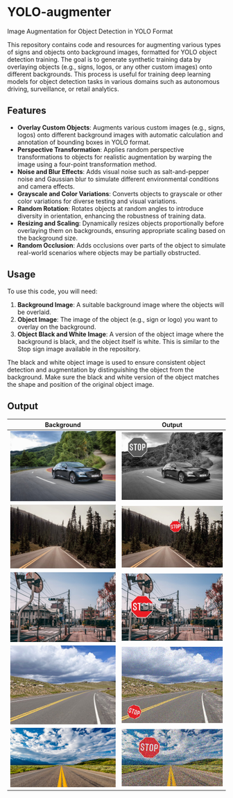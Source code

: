 # YOLO-augmenter
Image Augmentation for Object Detection in YOLO Format


This repository contains code and resources for augmenting various types of signs and objects onto background images, formatted for YOLO object detection training. The goal is to generate synthetic training data by overlaying objects (e.g., signs, logos, or any other custom images) onto different backgrounds. This process is useful for training deep learning models for object detection tasks in various domains such as autonomous driving, surveillance, or retail analytics.

## Features
- **Overlay Custom Objects**: Augments various custom images (e.g., signs, logos) onto different background images with automatic calculation and annotation of bounding boxes in YOLO format.
- **Perspective Transformation**: Applies random perspective transformations to objects for realistic augmentation by warping the image using a four-point transformation method.
- **Noise and Blur Effects**: Adds visual noise such as salt-and-pepper noise and Gaussian blur to simulate different environmental conditions and camera effects.
- **Grayscale and Color Variations**: Converts objects to grayscale or other color variations for diverse testing and visual variations.
- **Random Rotation**: Rotates objects at random angles to introduce diversity in orientation, enhancing the robustness of training data.
- **Resizing and Scaling**: Dynamically resizes objects proportionally before overlaying them on backgrounds, ensuring appropriate scaling based on the background size.
- **Random Occlusion**: Adds occlusions over parts of the object to simulate real-world scenarios where objects may be partially obstructed.

## Usage
To use this code, you will need:
1. **Background Image**: A suitable background image where the objects will be overlaid.
2. **Object Image**: The image of the object (e.g., sign or logo) you want to overlay on the background.
3. **Object Black and White Image**: A version of the object image where the background is black, and the object itself is white. This is similar to the Stop sign image available in the repository.

The black and white object image is used to ensure consistent object detection and augmentation by distinguishing the object from the background. Make sure the black and white version of the object matches the shape and position of the original object image.

## Output

| Background | Output |
| -------- | -------- |
| <img src="Demo/bg0.jpg" width="300"/> | <img src="Demo/aug0.jpg" width="300"/> |
| <img src="Demo/bg1.jpg" width="300"/> | <img src="Demo/aug1.jpg" width="300"/> |
| <img src="Demo/bg2.jpg" width="300"/> | <img src="Demo/aug2.jpg" width="300"/> |
| <img src="Demo/bg3.jpg" width="300"/> | <img src="Demo/aug3.jpg" width="300"/> |
| <img src="Demo/bg4.jpg" width="300"/> | <img src="Demo/aug4.jpg" width="300"/> |


